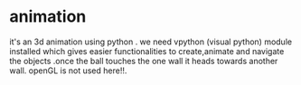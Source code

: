 # animation
it's an 3d animation using python . we need vpython (visual python) module installed which gives easier functionalities to create,animate and navigate the objects .once the ball touches the one wall it heads towards another wall. openGL is not used here!!.
